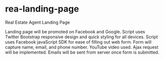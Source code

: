 # rea-landing-page
Real Estate Agent Landing Page

Landing page will be promoted on Facebook and Google.
Script uses Twitter Bootstrap responsive design and quick styling for all devices.
Script uses Facebook javaScript SDK for ease of filling out web form.
Form will capture name, email, and phone number.
YouTube video used.
Ajax request will be implemented.
Emails will be sent from server once form is submitted.

